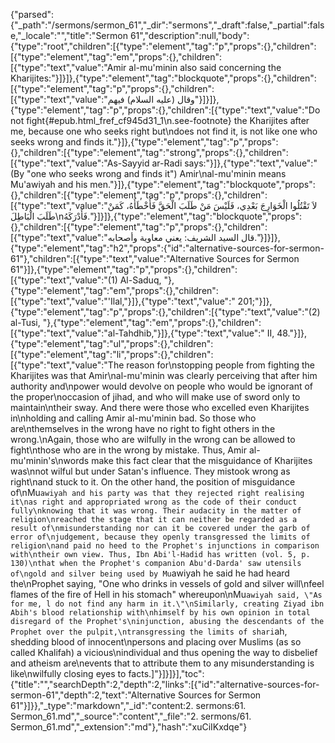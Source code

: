 {"parsed":{"_path":"/sermons/sermon_61","_dir":"sermons","_draft":false,"_partial":false,"_locale":"","title":"Sermon 61","description":null,"body":{"type":"root","children":[{"type":"element","tag":"p","props":{},"children":[{"type":"element","tag":"em","props":{},"children":[{"type":"text","value":"Amir al-mu'minin also said concerning the Kharijites:"}]}]},{"type":"element","tag":"blockquote","props":{},"children":[{"type":"element","tag":"p","props":{},"children":[{"type":"text","value":"وقال (عليه السلام) فيهم"}]}]},{"type":"element","tag":"p","props":{},"children":[{"type":"text","value":"Do not fight{#epub.html_fref_cf945d31_1\n.see-footnote} the Kharijites after me, because one who seeks right but\ndoes not find it, is not like one who seeks wrong and finds it."}]},{"type":"element","tag":"p","props":{},"children":[{"type":"element","tag":"strong","props":{},"children":[{"type":"text","value":"As-Sayyid ar-Radi says:"}]},{"type":"text","value":" (By \"one who seeks wrong and finds it\") Amir\nal-mu'minin means Mu'awiyah and his men."}]},{"type":"element","tag":"blockquote","props":{},"children":[{"type":"element","tag":"p","props":{},"children":[{"type":"text","value":"لاَ تَقْتُلُوا الْخَوَارِجَ بَعْدِي، فَلَيْسَ مَنْ طَلَبَ الْحَقَّ فَأَخْطَأَهُ، كَمَنْ طَلَبَ الْبَاطِلَ\nفَأَدْرَكَهُ."}]}]},{"type":"element","tag":"blockquote","props":{},"children":[{"type":"element","tag":"p","props":{},"children":[{"type":"text","value":"قال السيد الشريف: يعني معاوية وأصحابه."}]}]},{"type":"element","tag":"h2","props":{"id":"alternative-sources-for-sermon-61"},"children":[{"type":"text","value":"Alternative Sources for Sermon 61"}]},{"type":"element","tag":"p","props":{},"children":[{"type":"text","value":"(1) Al-Saduq, "},{"type":"element","tag":"em","props":{},"children":[{"type":"text","value":"'Ilal,"}]},{"type":"text","value":" 201;"}]},{"type":"element","tag":"p","props":{},"children":[{"type":"text","value":"(2) al-Tusi, "},{"type":"element","tag":"em","props":{},"children":[{"type":"text","value":"al-Tahdhib,"}]},{"type":"text","value":" II, 48."}]},{"type":"element","tag":"ul","props":{},"children":[{"type":"element","tag":"li","props":{},"children":[{"type":"text","value":"The reason for\nstopping people from fighting the Kharijites was that Amir\nal-mu'minin was clearly perceiving that after him authority and\npower would devolve on people who would be ignorant of the proper\noccasion of jihad, and who will make use of sword only to maintain\ntheir sway. And there were those who excelled even Kharijites in\nholding and calling Amir al-mu'minin bad. So those who are\nthemselves in the wrong have no right to fight others in the wrong.\nAgain, those who are wilfully in the wrong can be allowed to fight\nthose who are in the wrong by mistake. Thus, Amir al-mu'minin's\nwords make this fact clear that the misguidance of Kharijites was\nnot wilful but under Satan's influence. They mistook wrong as right\nand stuck to it. On the other hand, the position of misguidance of\nMu`awiyah and his party was that they rejected right realising it\nas right and appropriated wrong as the code of their conduct fully\nknowing that it was wrong. Their audacity in the matter of religion\nreached the stage that it can neither be regarded as a result of\nmisunderstanding nor can it be covered under the garb of error of\njudgement, because they openly transgressed the limits of religion\nand paid no heed to the Prophet's injunctions in comparison with\ntheir own view. Thus, Ibn Abi'l-Hadid has written (vol. 5, p. 130)\nthat when the Prophet's companion Abu'd-Darda' saw utensils of\ngold and silver being used by Mu`awiyah he said he had heard the\nProphet saying, \"One who drinks in vessels of gold and silver will\nfeel flames of the fire of Hell in his stomach\" whereupon\nMu`awiyah said, \"As for me, l do not find any harm in it.\"\nSimilarly, creating Ziyad ibn Abih's blood relationship with\nhimself by his own opinion in total disregard of the Prophet's\ninjunction, abusing the descendants of the Prophet over the pulpit,\ntransgressing the limits of shari`ah, shedding blood of innocent\npersons and placing over Muslims (as so called Khalifah) a vicious\nindividual and thus opening the way to disbelief and atheism are\nevents that to attribute them to any misunderstanding is like\nwilfully closing eyes to facts.]"}]}]}],"toc":{"title":"","searchDepth":2,"depth":2,"links":[{"id":"alternative-sources-for-sermon-61","depth":2,"text":"Alternative Sources for Sermon 61"}]}},"_type":"markdown","_id":"content:2. sermons:61. Sermon_61.md","_source":"content","_file":"2. sermons/61. Sermon_61.md","_extension":"md"},"hash":"xuCiIKxdqe"}